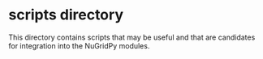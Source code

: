 # scripts directory

This directory contains scripts that may be useful and that are candidates for integration into the NuGridPy modules.
